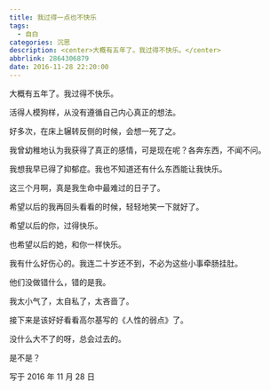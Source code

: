 ```yaml
---
title: 我过得一点也不快乐
tags:
  - 自白
categories: 沉思
description: <center>大概有五年了。我过得不快乐。</center>
abbrlink: 2864306879
date: 2016-11-28 22:20:00
---
```

大概有五年了。我过得不快乐。

活得人模狗样，从没有遵循自己内心真正的想法。

好多次，在床上辗转反侧的时候，会想一死了之。

我曾幼稚地认为我获得了真正的感情，可是现在呢？各奔东西，不闻不问。

我想我早已得了抑郁症。我也不知道还有什么东西能让我快乐。

这三个月啊，真是我生命中最难过的日子了。

希望以后的我再回头看看的时候，轻轻地笑一下就好了。

希望以后的你，过得快乐。

也希望以后的她，和你一样快乐。

我有什么好伤心的。我连二十岁还不到，不必为这些小事牵肠挂肚。

他们没做错什么，错的是我。

我太小气了，太自私了，太吝啬了。

接下来是该好好看看高尔基写的《人性的弱点》了。

没什么大不了的呀，总会过去的。

是不是？

写于 2016 年 11 月 28 日